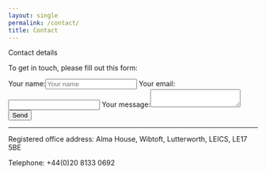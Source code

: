 ```yaml
---
layout: single
permalink: /contact/
title: Contact
---
```


Contact details

To get in touch, please fill out this form:

<form action="https://formspree.io/f/xqaebqzd" method="POST">
  <label>Your name:<input type="text" name="name" placeholder="Your name"></label>
  <label>Your email:<input type="email" name="email"></label>
  <label>Your message:<textarea name="message"></textarea></label>
  <button type="submit">Send</button>
</form>

---

Registered office address:
Alma House,
Wibtoft,
Lutterworth,
LEICS,
LE17 5BE

Telephone: +44(0)20 8133 0692

